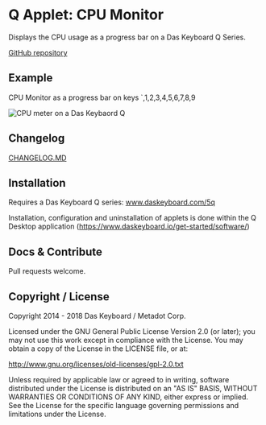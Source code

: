 # Q Applet: CPU Monitor

Displays the CPU usage as a progress bar on a Das Keyboard Q Series.

[GitHub repository](https://github.com/daskeyboard/q-applet-cpu-usage)

## Example

CPU Monitor as a progress bar on keys `,1,2,3,4,5,6,7,8,9

![CPU meter on a Das Keybaord Q](./assets/q-cpu-usage.png "Q CPU usage")

## Changelog

[CHANGELOG.MD](CHANGELOG.md)

## Installation

Requires a Das Keyboard Q series: www.daskeyboard.com/5q

Installation, configuration and uninstallation of applets is done within 
the Q Desktop application (https://www.daskeyboard.io/get-started/software/)

## Docs & Contribute

Pull requests welcome.

## Copyright / License

Copyright 2014 - 2018 Das Keyboard / Metadot Corp.

Licensed under the GNU General Public License Version 2.0 (or later);
you may not use this work except in compliance with the License.
You may obtain a copy of the License in the LICENSE file, or at:

   http://www.gnu.org/licenses/old-licenses/gpl-2.0.txt

Unless required by applicable law or agreed to in writing, software
distributed under the License is distributed on an "AS IS" BASIS,
WITHOUT WARRANTIES OR CONDITIONS OF ANY KIND, either express or implied.
See the License for the specific language governing permissions and
limitations under the License.
